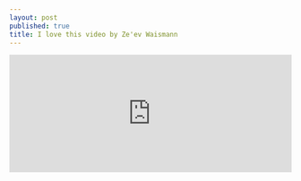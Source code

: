 ```yaml
---
layout: post
published: true
title: I love this video by Ze'ev Waismann
---
```


<div style="padding:41.6% 0 0 0;position:relative;"><iframe src="https://player.vimeo.com/video/298783356?title=0&byline=0&portrait=0" style="position:absolute;top:0;left:0;width:100%;height:100%;" frameborder="0" allow="autoplay; fullscreen" allowfullscreen></iframe></div><script src="https://player.vimeo.com/api/player.js"></script>

